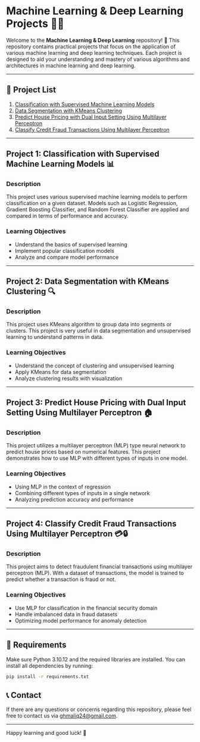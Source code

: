 # Machine Learning & Deep Learning Projects 🧠🤖

Welcome to the **Machine Learning & Deep Learning** repository! 🚀 This repository contains practical projects that focus on the application of various machine learning and deep learning techniques. Each project is designed to aid your understanding and mastery of various algorithms and architectures in machine learning and deep learning. 

---

## 📁 Project List

1. [Classification with Supervised Machine Learning Models](https://github.com/gladishafifah/Ch2.Machine-Learning-and-Deep-Learning/blob/master/02_01_KelompokA_Gladis%20Hafifah.ipynb)
2. [Data Segmentation with KMeans Clustering](https://github.com/gladishafifah/Ch2.Machine-Learning-and-Deep-Learning/blob/master/02_02_KelompokA_Gladis%20Hafifah.ipynb)
3. [Predict House Pricing with Dual Input Setting Using Multilayer Perceptron](https://github.com/gladishafifah/Ch2.Machine-Learning-and-Deep-Learning/blob/master/02_03_KelompokA_Gladis%20Hafifah.ipynb)
4. [Classify Credit Fraud Transactions Using Multilayer Perceptron](https://github.com/gladishafifah/Ch2.Machine-Learning-and-Deep-Learning/blob/master/02_04_KelompokA_Gladis%20Hafifah.ipynb)

---

## Project 1: Classification with Supervised Machine Learning Models 📊

### Description
This project uses various supervised machine learning models to perform classification on a given dataset. Models such as Logistic Regression, Gradient Boosting Classifier, and Random Forest Classifier are applied and compared in terms of performance and accuracy.

### Learning Objectives
- Understand the basics of supervised learning
- Implement popular classification models
- Analyze and compare model performance

---

## Project 2: Data Segmentation with KMeans Clustering 🔍

### Description
This project uses KMeans algorithm to group data into segments or clusters. This project is very useful in data segmentation and unsupervised learning to understand patterns in data.

### Learning Objectives
- Understand the concept of clustering and unsupervised learning
- Apply KMeans for data segmentation
- Analyze clustering results with visualization

---

## Project 3: Predict House Pricing with Dual Input Setting Using Multilayer Perceptron 🏠

### Description
This project utilizes a multilayer perceptron (MLP) type neural network to predict house prices based on numerical features. This project demonstrates how to use MLP with different types of inputs in one model.

### Learning Objectives
- Using MLP in the context of regression
- Combining different types of inputs in a single network
- Analyzing prediction accuracy and performance

---

## Project 4: Classify Credit Fraud Transactions Using Multilayer Perceptron 💳🔒

### Description
This project aims to detect fraudulent financial transactions using multilayer perceptron (MLP). With a dataset of transactions, the model is trained to predict whether a transaction is fraud or not.

### Learning Objectives
- Use MLP for classification in the financial security domain
- Handle imbalanced data in fraud datasets
- Optimizing model performance for anomaly detection

---

## 🔧 Requirements

Make sure Python 3.10.12 and the required libraries are installed. You can install all dependencies by running:
```bash
pip install -r requirements.txt
```

## 📞 Contact

If there are any questions or concerns regarding this repository, please feel free to contact us via [ghmaliq24@gmail.com](mailto:ghmaliq24@gmail.com).

---

Happy learning and good luck! 🌟